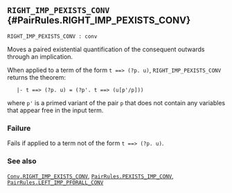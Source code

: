 ## `RIGHT_IMP_PEXISTS_CONV` {#PairRules.RIGHT_IMP_PEXISTS_CONV}


```
RIGHT_IMP_PEXISTS_CONV : conv
```



Moves a paired existential quantification of the consequent outwards through
an implication.


When applied to a term of the form `t ==> (?p. u)`,
`RIGHT_IMP_PEXISTS_CONV` returns the theorem:
    
       |- t ==> (?p. u) = (?p'. t ==> (u[p'/p]))
    
where `p'` is a primed variant of the pair `p` that does not
contain any variables that appear free in the input term.

### Failure

Fails if applied to a term not of the form `t ==> (?p. u)`.

### See also

[`Conv.RIGHT_IMP_EXISTS_CONV`](#Conv.RIGHT_IMP_EXISTS_CONV), [`PairRules.PEXISTS_IMP_CONV`](#PairRules.PEXISTS_IMP_CONV), [`PairRules.LEFT_IMP_PFORALL_CONV`](#PairRules.LEFT_IMP_PFORALL_CONV)

